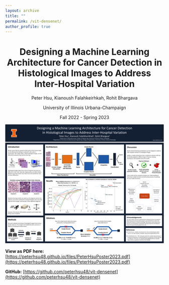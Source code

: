 ```yaml
---
layout: archive
title: ""
permalink: /vit-densenet/
author_profile: true
---
```


<h1 style="text-align: center;">Designing a Machine Learning Architecture for Cancer Detection in Histological Images to Address Inter-Hospital Variation</h1>
<p style="text-align: center;">Peter Hsu, Kianoush Falahkeirhkah, Rohit Bhargava</p>
<p style="text-align: center;">University of Illinois Urbana-Champaign</p>
<p style="text-align: center;">Fall 2022 - Spring 2023</p>

<img src="../images/vit-densenet/PeterHsuPoster2023.png"/>

**View as PDF here:** [https://peterhsu48.github.io/files/PeterHsuPoster2023.pdf](https://peterhsu48.github.io/files/PeterHsuPoster2023.pdf)

**GitHub:** [https://github.com/peterhsu48/vit-densenet](https://github.com/peterhsu48/vit-densenet)